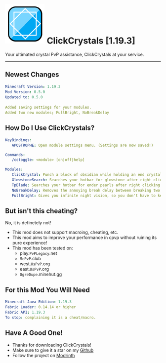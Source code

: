 
# ![ICON](src/main/resources/assets/clickcrystals/icon.png) ClickCrystals [1.19.3]
Your ultimated crystal PvP assistance, ClickCrystals at your service.

---------------------------------------------------------------

## Newest Changes
```yml
Minecraft Version: 1.19.3
Mod Version: 0.5.0
Updated to: 0.5.0

Added saving settings for your modules.
Added two new modules; FullBright, NoBreakDelay
```

## How Do I Use ClickCrystals?
```yml
KeyBindings:
   APOSTROPHE: Open module settings menu. (Settings are now saved!)
```
```yml
Commands:
   /cctoggle: <module> [on|off|help]
```
```yml
Modules: 
   ClickCrystal: Punch a block of obsidian while holding an end crystal to place that crystal.
   GlowstoneSearch: Searches your hotbar for glowstone after right clicking a respawn anchor item.
   TpBlade: Searches your hotbar for ender pearls after right clicking your sword item.
   NoBreakDelay: Removes the annoying break delay between breaking two blocks.
   FullBright: Gives you infinite night vision, so you don't have to keep placing torches.
```

## But isn't this cheating?
No, it is definetely not!
- This mod does not support macroing, cheating, etc.
- This mod aims to improve your performance in cpvp without ruining its pure experience!
- This mod has been tested on:
  - play.`PvPLegacy`.net
  - `McPvP`.club
  - west.`UsPvP`.org
  - east.`UsPvP`.org
  - `OgreDupe`.minehut.gg

## For this Mod You Will Need
```yml
Minecraft Java Edition: 1.19.3
Fabric Loader: 0.14.14 or higher
Fabric API: 1.19.3
To stop: complaining it is a cheat/macro.
```

## Have A Good One!
- Thanks for downloading ClickCrystals!
- Make sure to give it a star on my [Github](https://github.com/itzispyder/clickcrystals)
- Follow the project on [Modrinth](https://modrinth.com/mod/clickcrystals)
